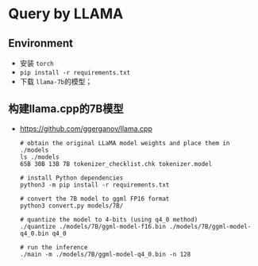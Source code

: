 # Query by LLAMA

## Environment

- 安装 `torch`
- `pip install -r requirements.txt`
- 下载 `llama-7b`的模型；

## 构建llama.cpp的7B模型

- https://github.com/ggerganov/llama.cpp
  ```
  # obtain the original LLaMA model weights and place them in ./models
  ls ./models
  65B 30B 13B 7B tokenizer_checklist.chk tokenizer.model

  # install Python dependencies
  python3 -m pip install -r requirements.txt

  # convert the 7B model to ggml FP16 format
  python3 convert.py models/7B/

  # quantize the model to 4-bits (using q4_0 method)
  ./quantize ./models/7B/ggml-model-f16.bin ./models/7B/ggml-model-q4_0.bin q4_0

  # run the inference
  ./main -m ./models/7B/ggml-model-q4_0.bin -n 128
  ```
